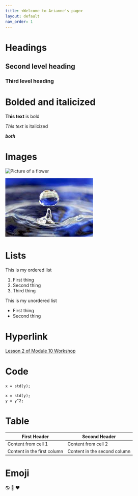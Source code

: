 ```yaml
---
title: <Welcome to Arianne's page>
layout: default
nav_order: 1
---
```


# Headings

## Second level heading 

### Third level heading 

# Bolded and italicized
**This text** is bold 

*This text* is italicized 

***both***

# Images
![Picture of a flower](https://upload.wikimedia.org/wikipedia/commons/thumb/6/6e/Zinnienbl%C3%BCte_Zinnia_elegans_stack15_20190722-RM-7222254.jpg/400px-Zinnienbl%C3%BCte_Zinnia_elegans_stack15_20190722-RM-7222254.jpg)

![Picture of water](images/water.jpg)

# Lists
This is my ordered list
1. First thing
2. Second thing
3. Third thing

This is my unordered list
- First thing
- Second thing

# Hyperlink

[Lesson 2 of Module 10 Workshop](https://inspire-1a03.github.io/pip-2021/github2.html)

# Code
```x = std(y);```

```
x = std(y);
y = y^2;
```
# Table

First Header | Second Header
------------ | -------------
Content from cell 1 | Content from cell 2
Content in the first column | Content in the second column

# Emoji
:earth_americas:  :basketball:  :heart:
